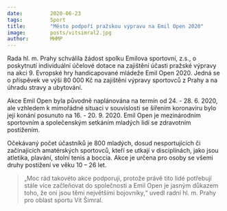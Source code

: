 ```yaml
---
date:         2020-06-23
tags:         Sport
title:        "Město podpoří pražskou výpravu na Emil Open 2020"
image: 	      posts/vitsimral2.jpg
author:       MHMP
---
```


Rada hl. m. Prahy schválila žádost spolku Emilova sportovní, z.s., o poskytnutí individuální účelové dotace na zajištění účasti pražské výpravy na akci 9. Evropské hry handicapované mládeže Emil Open 2020. Jedná se o příspěvek ve výši 80 000 Kč na zajištění výpravy sportovců z Prahy a na úhradu stravy a ubytování.

Akce Emil Open byla původně naplánována na termín od 24. - 28. 6. 2020, ale vzhledem k mimořádné situaci v souvislosti se šířením koronaviru bylo její konání posunuto na 16. - 20. 9. 2020. Emil Open je mezinárodním sportovním a společenským setkáním mladých lidí se zdravotním postižením.

Očekávaný počet účastníků je 800 mladých, dosud nesportujících či začínajících amatérských sportovců, kteří se utkají v disciplínách, jako jsou atletika, plavání, stolní tenis a boccia. Akce je určena pro osoby se všemi druhy postižení ve věku 10 – 26 let. 

> „Moc rád takovéto akce podporuji, protože právě tito lidé potřebují stále více začleňovat do společnosti a Emil Open je jasným důkazem toho, že oni jsou těmi největšími bojovníky,“ uvedl radní hl. m. Prahy pro oblast sportu Vít Šimral.
